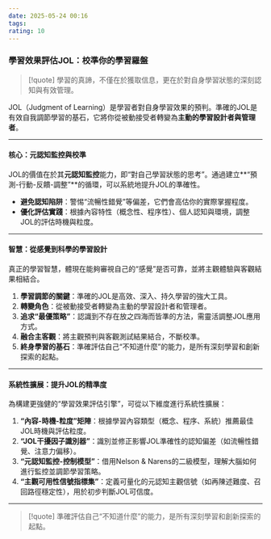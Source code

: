```yaml
---
date: 2025-05-24 00:16
tags: 
rating: 10
---
```

### 學習效果評估JOL：校準你的學習羅盤

> [!quote]
> 學習的真諦，不僅在於獲取信息，更在於對自身學習狀態的深刻認知與有效管理。

JOL（Judgment of Learning）是學習者對自身學習效果的預判。準確的JOL是有效自我調節學習的基石，它將你從被動接受者轉變為**主動的學習設計者與管理者**。

---

#### 核心：元認知監控與校準

JOL的價值在於其**元認知監控**能力，即“對自己學習狀態的思考”。通過建立**“預測-行動-反饋-調整”**的循環，可以系統地提升JOL的準確性。

*   **避免認知陷阱**：警惕“流暢性錯覺”等偏差，它們會高估你的實際掌握程度。
*   **優化評估實踐**：根據內容特性（概念性、程序性）、個人認知與環境，調整JOL的評估時機與粒度。

---

#### 智慧：從感覺到科學的學習設計

真正的學習智慧，體現在能夠審視自己的“感覺”是否可靠，並將主觀體驗與客觀結果相結合。

1.  **學習調節的關鍵**：準確的JOL是高效、深入、持久學習的強大工具。
2.  **轉變角色**：從被動接受者轉變為主動的學習設計者和管理者。
3.  **追求“最優策略”**：認識到不存在放之四海而皆準的方法，需靈活調整JOL應用方式。
4.  **融合主客觀**：將主觀預判與客觀測試結果結合，不斷校準。
5.  **終身學習的基石**：準確評估自己“不知道什麼”的能力，是所有深刻學習和創新探索的起點。

---

#### 系統性擴展：提升JOL的精準度

為構建更強健的“學習效果評估引擎”，可從以下維度進行系統性擴展：

1.  **“內容-時機-粒度”矩陣**：根據學習內容類型（概念、程序、系統）推薦最佳JOL時機與評估粒度。
2.  **“JOL干擾因子識別器”**：識別並修正影響JOL準確性的認知偏差（如流暢性錯覺、注意力偏移）。
3.  **“元認知監控-控制模型”**：借用Nelson & Narens的二級模型，理解大腦如何進行監控並調節學習策略。
4.  **“主觀可用性信號指標集”**：定義可量化的元認知主觀信號（如再陳述難度、召回路徑穩定性），用於初步判斷JOL可信度。

---

> [!quote]
> 準確評估自己“不知道什麼”的能力，是所有深刻學習和創新探索的起點。